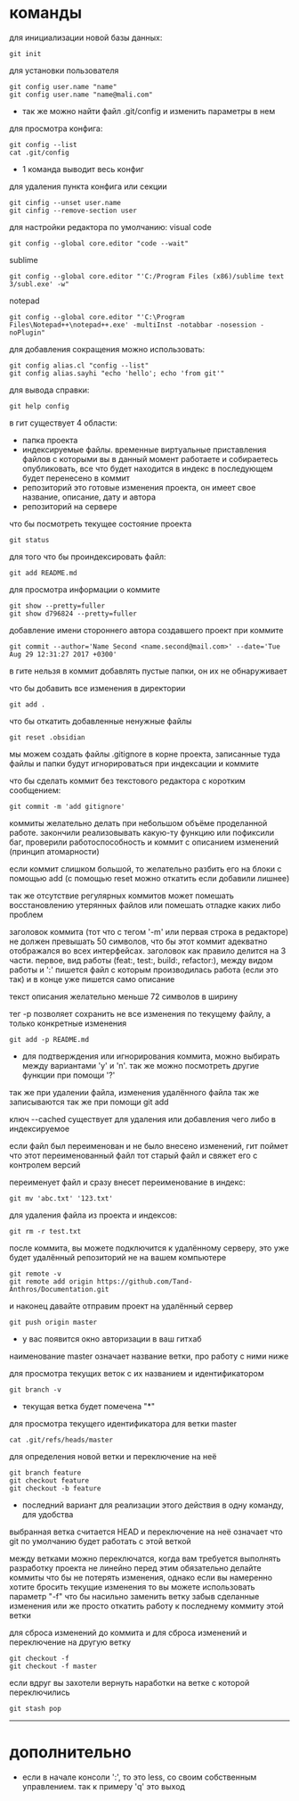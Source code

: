 # команды
для инициализации новой базы данных:
```shell
git init
```

для установки пользователя
```shell
git config user.name "name"
git config user.name "name@mali.com"
```
- так же можно найти файл .git/config и изменить параметры в нем

для просмотра конфига:
```shell
git config --list
cat .git/config
```
- 1 команда выводит весь конфиг

для удаления пункта конфига или секции
```shell
git cinfig --unset user.name
git cinfig --remove-section user
```

для настройки редактора по умолчанию:
visual code
```shell
git config --global core.editor "code --wait"
```
sublime
```shell
git config --global core.editor "'C:/Program Files (x86)/sublime text 3/subl.exe' -w"
```
notepad
```shell
git config --global core.editor "'C:\Program Files\Notepad++\notepad++.exe' -multiInst -notabbar -nosession -noPlugin"
```

для добавления сокращения можно использовать:
```shell
git config alias.cl "config --list"
git config alias.sayhi "echo 'hello'; echo 'from git'"
```

для вывода справки:
```shell
git help config
```

в гит существует 4 области:
- папка проекта
- индексируемые файлы. временные виртуальные приставления файлов с которыми вы в данный момент работаете и собираетесь опубликовать, все что будет находится в индекс в последующем будет перенесено в коммит
- репозиторий это готовые изменения проекта, он имеет свое название, описание, дату и автора
- репозиторий на сервере

что бы посмотреть текущее состояние проекта
```shell
git status
```

для того что бы проиндексировать файл:
```shell
git add README.md
```

для просмотра информации о коммите
```shell
git show --pretty=fuller
git show d796824 --pretty=fuller
```

добавление имени стороннего автора создавшего проект при коммите
```shell
git commit --author='Name Second <name.second@mail.com>' --date='Tue Aug 29 12:31:27 2017 +0300'
```

в гите нельзя в коммит добавлять пустые папки, он их не обнаруживает

что бы добавить все изменения в директории
```shell
git add .
```

что бы откатить добавленные ненужные файлы
```shell
git reset .obsidian
```

мы можем создать файлы .gitignore в корне проекта, записанные туда файлы и папки будут игнорироваться при индексации и коммите

что бы сделать коммит без текстового редактора с коротким сообщением:
```shell
git commit -m 'add gitignore'
```

коммиты желательно делать при небольшом объёме проделанной работе. закончили реализовывать какую-ту функцию или пофиксили баг, проверили работоспособность и коммит с описанием изменений (принцип атомарности)

если коммит слишком большой, то желательно разбить его на блоки с помощью add (с помощью reset можно откатить если добавили лишнее)

так же отсутствие регулярных коммитов может помешать восстановлению утерянных файлов или помешать отладке каких либо проблем

заголовок коммита (тот что с тегом '-m' или первая строка в редакторе) не должен превышать 50 символов, что бы этот коммит адекватно отображался во всех интерфейсах. заголовок как правило делится на 3 части. первое, вид работы (feat:, test:, build:, refactor:), между видом работы и ':' пишется файл с которым производилась работа (если это так) и в конце уже пишется само описание

текст описания желательно меньше 72 символов в ширину

тег -p позволяет сохранить не все изменения по текущему файлу, а только конкретные изменения
```shell
git add -p README.md
```
- для подтверждения или игнорирования коммита, можно выбирать между вариантами 'y' и 'n'. так же можно посмотреть другие функции при помощи '?'

так же  при удалении файла, изменения удалённого файла так же записываются так же при помощи git add

ключ --cached существует для удаления или добавления чего либо в индексируемое

если файл был переименован и не было внесено изменений, гит поймет что этот переименованный файл тот старый файл и свяжет его с контролем версий

переименует файл и сразу внесет переименование в индекс:
```shell
git mv 'abc.txt' '123.txt'
```

для удаления файла из проекта и индексов:
```shell
git rm -r test.txt
```

после коммита, вы можете подключится к удалённому серверу, это уже будет удалённый репозиторий не на вашем компьютере
```shell
git remote -v
git remote add origin https://github.com/Tand-Anthros/Documentation.git
```

и наконец давайте отправим проект на удалённый сервер
```shell
git push origin master
```
- у вас появится окно авторизации в ваш гитхаб

наименование master означает название ветки, про работу с ними ниже

для просмотра текущих веток с их названием и идентификатором
```shell
git branch -v
```
- текущая ветка будет помечена "\*"

для просмотра текущего идентификатора для ветки master
```shell
cat .git/refs/heads/master
```

для определения новой ветки и переключение на неё
```shell
git branch feature
git checkout feature
git checkout -b feature
```
- последний вариант для реализации этого действия в одну команду, для удобства

выбранная ветка считается HEAD и переключение на неё означает что git по умолчанию будет работать с этой веткой

между ветками можно переключатся, когда вам требуется выполнять разработку проекта не линейно перед этим обязательно делайте коммиты что бы не потерять изменения, однако если вы намеренно хотите бросить текущие изменения то вы можете использовать параметр "-f" что бы насильно заменить ветку забыв сделанные изменения или же просто откатить работу к последнему коммиту этой ветки

для сброса изменений до коммита и для сброса изменений и переключение на другую ветку
```shell
git checkout -f
git checkout -f master
```

если вдруг вы захотели вернуть наработки на ветке с которой переключились
```shell
git stash pop
```




---
# дополнительно
- если в начале консоли ':', то это less, со своим собственным управлением. так к примеру 'q' это выход